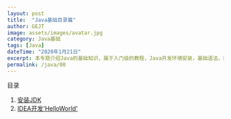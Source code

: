 ```yaml
---
layout: post
title:  "Java基础目录篇"
author: GEJT
image: assets/images/avatar.jpg
category: Java基础
tags: [Java]
dateTime: "2020年1月21日"
excerpt: 本专题介绍Java的基础知识，属于入门级的教程，Java开发环境安装，基础语法，数据类型的使用等
permalink: /java/00
---
```


目录
1. [安装JDK](/java/01)
2. [IDEA开发'HelloWorld'](/java/02)



